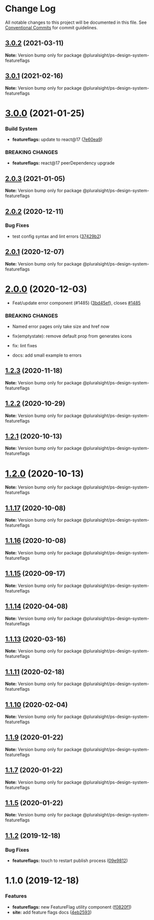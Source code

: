 # Change Log

All notable changes to this project will be documented in this file.
See [Conventional Commits](https://conventionalcommits.org) for commit guidelines.

## [3.0.2](https://github.com/pluralsight/design-system/compare/@pluralsight/ps-design-system-featureflags@3.0.1...@pluralsight/ps-design-system-featureflags@3.0.2) (2021-03-11)

**Note:** Version bump only for package @pluralsight/ps-design-system-featureflags





## [3.0.1](https://github.com/pluralsight/design-system/compare/@pluralsight/ps-design-system-featureflags@3.0.0...@pluralsight/ps-design-system-featureflags@3.0.1) (2021-02-16)

**Note:** Version bump only for package @pluralsight/ps-design-system-featureflags





# [3.0.0](https://github.com/pluralsight/design-system/compare/@pluralsight/ps-design-system-featureflags@2.0.3...@pluralsight/ps-design-system-featureflags@3.0.0) (2021-01-25)


### Build System

* **featureflags:** update to react@17 ([7e60ea9](https://github.com/pluralsight/design-system/commit/7e60ea90fcd715dcad118df81517636c3a7edd32))


### BREAKING CHANGES

* **featureflags:** react@17 peerDependency upgrade





## [2.0.3](https://github.com/pluralsight/design-system/compare/@pluralsight/ps-design-system-featureflags@2.0.2...@pluralsight/ps-design-system-featureflags@2.0.3) (2021-01-05)

**Note:** Version bump only for package @pluralsight/ps-design-system-featureflags





## [2.0.2](https://github.com/pluralsight/design-system/compare/@pluralsight/ps-design-system-featureflags@2.0.1...@pluralsight/ps-design-system-featureflags@2.0.2) (2020-12-11)


### Bug Fixes

* test config syntax and lint errors ([37429b2](https://github.com/pluralsight/design-system/commit/37429b289e428500233a3954c5bf1bb96df852a6))





## [2.0.1](https://github.com/pluralsight/design-system/compare/@pluralsight/ps-design-system-featureflags@2.0.0...@pluralsight/ps-design-system-featureflags@2.0.1) (2020-12-07)

**Note:** Version bump only for package @pluralsight/ps-design-system-featureflags





# [2.0.0](https://github.com/pluralsight/design-system/compare/@pluralsight/ps-design-system-featureflags@1.2.3...@pluralsight/ps-design-system-featureflags@2.0.0) (2020-12-03)


* Feat/update error component (#1485) ([3bd45ef](https://github.com/pluralsight/design-system/commit/3bd45efa91aac5265525af191f10e59244289071)), closes [#1485](https://github.com/pluralsight/design-system/issues/1485)


### BREAKING CHANGES

* Named error pages only take size and href now

* fix(emptystate): remove default prop from generates icons

* fix: lint fixes

* docs: add small example to errors





## [1.2.3](https://github.com/pluralsight/design-system/compare/@pluralsight/ps-design-system-featureflags@1.2.2...@pluralsight/ps-design-system-featureflags@1.2.3) (2020-11-18)

**Note:** Version bump only for package @pluralsight/ps-design-system-featureflags





## [1.2.2](https://github.com/pluralsight/design-system/compare/@pluralsight/ps-design-system-featureflags@1.2.1...@pluralsight/ps-design-system-featureflags@1.2.2) (2020-10-29)

**Note:** Version bump only for package @pluralsight/ps-design-system-featureflags





## [1.2.1](https://github.com/pluralsight/design-system/compare/@pluralsight/ps-design-system-featureflags@1.2.0...@pluralsight/ps-design-system-featureflags@1.2.1) (2020-10-13)

**Note:** Version bump only for package @pluralsight/ps-design-system-featureflags





# [1.2.0](https://github.com/pluralsight/design-system/compare/@pluralsight/ps-design-system-featureflags@1.1.17...@pluralsight/ps-design-system-featureflags@1.2.0) (2020-10-13)

**Note:** Version bump only for package @pluralsight/ps-design-system-featureflags





## [1.1.17](https://github.com/pluralsight/design-system/compare/@pluralsight/ps-design-system-featureflags@1.1.16...@pluralsight/ps-design-system-featureflags@1.1.17) (2020-10-08)

**Note:** Version bump only for package @pluralsight/ps-design-system-featureflags





## [1.1.16](https://github.com/pluralsight/design-system/compare/@pluralsight/ps-design-system-featureflags@1.1.15...@pluralsight/ps-design-system-featureflags@1.1.16) (2020-10-08)

**Note:** Version bump only for package @pluralsight/ps-design-system-featureflags





## [1.1.15](https://github.com/pluralsight/design-system/compare/@pluralsight/ps-design-system-featureflags@1.1.14...@pluralsight/ps-design-system-featureflags@1.1.15) (2020-09-17)

**Note:** Version bump only for package @pluralsight/ps-design-system-featureflags





## [1.1.14](https://github.com/pluralsight/design-system/compare/@pluralsight/ps-design-system-featureflags@1.1.13...@pluralsight/ps-design-system-featureflags@1.1.14) (2020-04-08)

**Note:** Version bump only for package @pluralsight/ps-design-system-featureflags





## [1.1.13](https://github.com/pluralsight/design-system/compare/@pluralsight/ps-design-system-featureflags@1.1.12...@pluralsight/ps-design-system-featureflags@1.1.13) (2020-03-16)

**Note:** Version bump only for package @pluralsight/ps-design-system-featureflags





## [1.1.11](https://github.com/pluralsight/design-system/compare/@pluralsight/ps-design-system-featureflags@1.1.10...@pluralsight/ps-design-system-featureflags@1.1.11) (2020-02-18)

**Note:** Version bump only for package @pluralsight/ps-design-system-featureflags





## [1.1.10](https://github.com/pluralsight/design-system/compare/@pluralsight/ps-design-system-featureflags@1.1.9...@pluralsight/ps-design-system-featureflags@1.1.10) (2020-02-04)

**Note:** Version bump only for package @pluralsight/ps-design-system-featureflags





## [1.1.9](https://github.com/pluralsight/design-system/compare/@pluralsight/ps-design-system-featureflags@1.1.7...@pluralsight/ps-design-system-featureflags@1.1.9) (2020-01-22)

**Note:** Version bump only for package @pluralsight/ps-design-system-featureflags





## [1.1.7](https://github.com/pluralsight/design-system/compare/@pluralsight/ps-design-system-featureflags@1.1.5...@pluralsight/ps-design-system-featureflags@1.1.7) (2020-01-22)

**Note:** Version bump only for package @pluralsight/ps-design-system-featureflags





## [1.1.5](https://github.com/pluralsight/design-system/compare/@pluralsight/ps-design-system-featureflags@1.1.3...@pluralsight/ps-design-system-featureflags@1.1.5) (2020-01-22)

**Note:** Version bump only for package @pluralsight/ps-design-system-featureflags





## [1.1.2](https://github.com/pluralsight/design-system/compare/@pluralsight/ps-design-system-featureflags@1.1.0...@pluralsight/ps-design-system-featureflags@1.1.2) (2019-12-18)


### Bug Fixes

* **featureflags:** touch to restart publish process ([09e9812](https://github.com/pluralsight/design-system/commit/09e9812114735997fb324504baf87c0425567879))





# 1.1.0 (2019-12-18)


### Features

* **featureflags:** new FeatureFlag utility component ([f0820f1](https://github.com/pluralsight/design-system/commit/f0820f10ac0a65ec226ce2bb2de13aafd46a85c2))
* **site:** add feature flags docs ([4eb2593](https://github.com/pluralsight/design-system/commit/4eb2593cf9a0b8000bf146ffd752483fc5915533))
